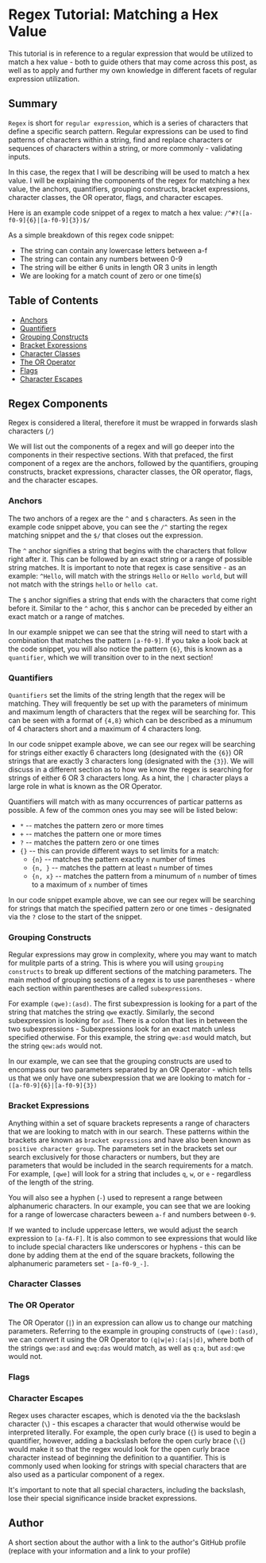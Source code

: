 # Regex Tutorial: Matching a Hex Value

This tutorial is in reference to a regular expression that would be utilized to match a hex value - both to guide others that may come across this post, as well as to apply and further my own knowledge in different facets of regular expression utilization.

## Summary

`Regex` is short for `regular expression`, which is a series of characters that define a specific search pattern. Regular expressions can be used to find patterns of characters within a string, find and replace characters or sequences of characters within a string, or more commonly - validating inputs.

In this case, the regex that I will be describing will be used to match a hex value. I will be explaining the components of the regex for matching a hex value, the anchors, quantifiers, grouping constructs, bracket expressions, character classes, the OR operator, flags, and character escapes.

Here is an example code snippet of a regex to match a hex value: `/^#?([a-f0-9]{6}|[a-f0-9]{3})$/`

As a simple breakdown of this regex code snippet:

-   The string can contain any lowercase letters between a-f
-   The string can contain any numbers between 0-9
-   The string will be either 6 units in length OR 3 units in length
-   We are looking for a match count of zero or one time(s)

## Table of Contents

-   [Anchors](#anchors)
-   [Quantifiers](#quantifiers)
-   [Grouping Constructs](#grouping-constructs)
-   [Bracket Expressions](#bracket-expressions)
-   [Character Classes](#character-classes)
-   [The OR Operator](#the-or-operator)
-   [Flags](#flags)
-   [Character Escapes](#character-escapes)

## Regex Components

Regex is considered a literal, therefore it must be wrapped in forwards slash characters (`/`)

We will list out the components of a regex and will go deeper into the components in their respective sections. With that prefaced, the first component of a regex are the anchors, followed by the quantifiers, grouping constructs, bracket expressions, character classes, the OR operator, flags, and the character escapes.

### Anchors

The two anchors of a regex are the `^` and `$` characters. As seen in the example code snippet above, you can see the `/^` starting the regex matching snippet and the `$/` that closes out the expression.

The `^` anchor signifies a string that begins with the characters that follow right after it. This can be followed by an exact string or a range of possible string matches. It is important to note that regex is case sensitive - as an example: `^Hello`, will match with the strings `Hello` or `Hello world`, but will not match with the strings `hello` or `hello cat`.

The `$` anchor signifies a string that ends with the characters that come right before it. Similar to the `^` achor, this `$` anchor can be preceded by either an exact match or a range of matches.

In our example snippet we can see that the string will need to start with a combination that matches the pattern `[a-f0-9]`. If you take a look back at the code snippet, you will also notice the pattern `{6}`, this is known as a `quantifier`, which we will transition over to in the next section!

### Quantifiers

`Quantifiers` set the limits of the string length that the regex will be matching. They will frequently be set up with the parameters of minimum and maximum length of characters that the regex will be searching for. This can be seen with a format of `{4,8}` which can be described as a minumum of 4 characters short and a maximum of 4 characters long.

In our code snippet example above, we can see our regex will be searching for strings either exactly 6 characters long (designated with the `{6}`) OR strings that are exactly 3 characters long (designated with the `{3}`). We will discuss in a different section as to how we know the regex is searching for strings of either 6 OR 3 characters long. As a hint, the `|` character plays a large role in what is known as the OR Operator.

Quantifiers will match with as many occurrences of particar patterns as possible. A few of the common ones you may see will be listed below:

-   `*` -- matches the pattern zero or more times
-   `+` -- matches the pattern one or more times
-   `?` -- matches the pattern zero or one times
-   `{}` -- this can provide different ways to set limits for a match:
    -   `{n}` -- matches the pattern exactly `n` number of times
    -   `{n, }` -- matches the pattern at least `n` number of times
    -   `{n, x}` -- matches the pattern from a minumum of `n` number of times to a maximum of `x` number of times

In our code snippet example above, we can see our regex will be searching for strings that match the specified pattern zero or one times - designated via the `?` close to the start of the snippet.

### Grouping Constructs

Regular expressions may grow in complexity, where you may want to match for mulitple parts of a string. This is where you will using `grouping constructs` to break up different sections of the matching parameters. The main method of grouping sections of a regex is to use parentheses - where each section within parentheses are called `subexpressions`.

For example `(qwe):(asd)`. The first subexpression is looking for a part of the string that matches the string `qwe` exactly. Similarly, the second subexpression is looking for `asd`. There is a colon that lies in between the two subexpressions - Subexpressions look for an exact match unless specified otherwise. For this example, the string `qwe:asd` would match, but the string `qew:ads` would not.

In our example, we can see that the grouping constructs are used to encompass our two parameters separated by an OR Operator - which tells us that we only have one subexpression that we are looking to match for - `([a-f0-9]{6}|[a-f0-9]{3})`

### Bracket Expressions

Anything within a set of square brackets represents a range of characters that we are looking to match with in our search. These patterns within the brackets are known as `bracket expressions` and have also been known as `positive character group`. The parameters set in the brackets set our search exclusively for those characters or numbers, but they are parameters that would be included in the search requirements for a match. For example, `[qwe]` will look for a string that includes `q`, `w`, or `e` - regardless of the length of the string.

You will also see a hyphen (`-`) used to represent a range between alphanumeric characters. In our example, you can see that we are looking for a range of lowercase characters beween `a-f` and numbers between `0-9`.

If we wanted to include uppercase letters, we would adjust the search expression to `[a-fA-F]`. It is also common to see expressions that would like to include special characters like underscores or hyphens - this can be done by adding them at the end of the square brackets, following the alphanumeric parameters set - `[a-f0-9_-]`.

### Character Classes

### The OR Operator

The OR Operator (`|`) in an expression can allow us to change our matching parameters. Referring to the example in grouping constructs of `(qwe):(asd)`, we can convert it using the OR Operator to `(q|w|e):(a|s|d)`, where both of the strings `qwe:asd` and `ewq:das` would match, as well as `q:a`, but `asd:qwe` would not.

### Flags

### Character Escapes

Regex uses character escapes, which is denoted via the the backslash character (`\`) - this escapes a character that would otherwise would be interpreted literally. For example, the open curly brace (`{`) is used to begin a quantifier, however, adding a backslash before the open curly brace (`\{`) would make it so that the regex would look for the open curly brace character instead of beginning the definition to a quantifier. This is commonly used when looking for strings with special characters that are also used as a particular component of a regex.

It's important to note that all special characters, including the backslash, lose their special significance inside bracket expressions.

## Author

A short section about the author with a link to the author's GitHub profile (replace with your information and a link to your profile)
